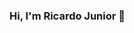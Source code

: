 ### Hi, I'm Ricardo Junior 👋

<!--
**ricardodev10/ricardodev10** is a ✨ _special_ ✨ repository because its `README.md` (this file) appears on your GitHub profile.

Front-End Developer

### ⚡ About me:

- 📫 How to reach me: mailto:ricardodev10@yahoo.com
- 🚀 Student at Rocketseat
- 🌱 I’m currently learning JavaScript
- ⚡ Fun fact: 30 years old, married

### 📊 Goals 2022:

- 📂 Expand my portfolio
- 🤝 I'm looking to collaborate on projects open source
- 🔭 Looking for my first opportunity in programming

### 🛠  Tech Stacks:

